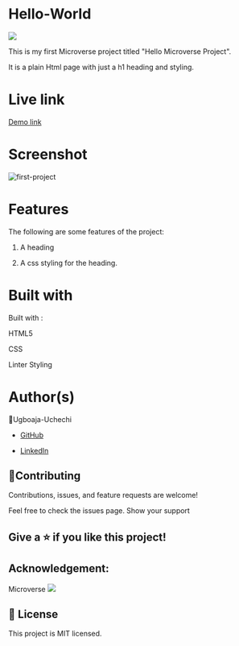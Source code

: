 # Hello-World

![](https://img.shields.io/badge/Microverse-blueviolet)

This is my first Microverse project titled "Hello Microverse Project".

It is a plain Html page with just a h1 heading and styling.

# Live link
[Demo link](https://ugboaja-uchechi.github.io/Hello-World/)

# Screenshot

![first-project](https://user-images.githubusercontent.com/74814780/129541201-a45ef7c7-c467-45e1-bd24-e04f0cd94007.png)

# Features

The following are some features of the project:

1. A heading

2. A css styling for the heading.

# Built with

Built with :

HTML5

CSS

Linter Styling

# Author(s)

👤Ugboaja-Uchechi

- [GitHub](https://github.com/Ugboaja-Uchechi)

- [LinkedIn](https://www.linkedin.com/in/stephanie-ugboaja)

## 🤝Contributing

Contributions, issues, and feature requests are welcome!

Feel free to check the issues page. Show your support

## Give a ⭐️ if you like this project!

## Acknowledgement:

Microverse ![](https://img.shields.io/badge/Microverse-blueviolet)

## 📝 License

This project is MIT licensed.
